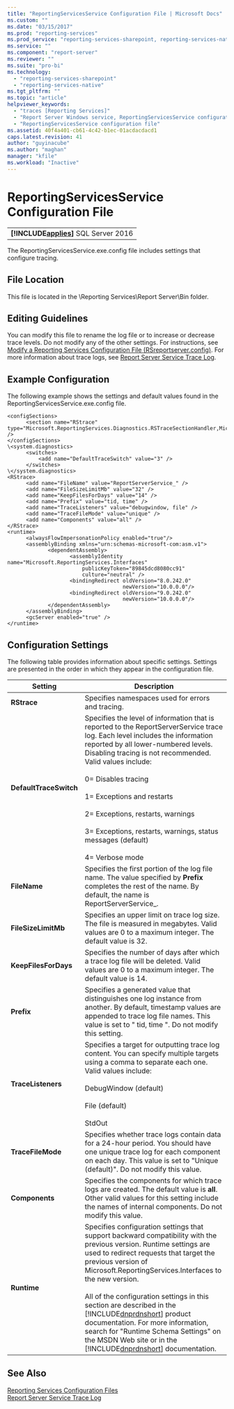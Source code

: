 ```yaml
---
title: "ReportingServicesService Configuration File | Microsoft Docs"
ms.custom: ""
ms.date: "03/15/2017"
ms.prod: "reporting-services"
ms.prod_service: "reporting-services-sharepoint, reporting-services-native"
ms.service: ""
ms.component: "report-server"
ms.reviewer: ""
ms.suite: "pro-bi"
ms.technology: 
  - "reporting-services-sharepoint"
  - "reporting-services-native"
ms.tgt_pltfrm: ""
ms.topic: "article"
helpviewer_keywords: 
  - "traces [Reporting Services]"
  - "Report Server Windows service, ReportingServicesService configuration file"
  - "ReportingServicesService configuration file"
ms.assetid: 40f4a401-cb61-4c42-b1ec-01acdacdacd1
caps.latest.revision: 41
author: "guyinacube"
ms.author: "maghan"
manager: "kfile"
ms.workload: "Inactive"
---
```

# ReportingServicesService Configuration File
 ||  
|-|  
|**[!INCLUDE[applies](../../includes/applies-md.md)]**  SQL Server 2016|
  
The ReportingServicesService.exe.config file includes settings that configure tracing.  
  
## File Location  
 This file is located in the \Reporting Services\Report Server\Bin folder.  
  
## Editing Guidelines  
 You can modify this file to rename the log file or to increase or decrease trace levels. Do not modify any of the other settings. For instructions, see [Modify a Reporting Services Configuration File &#40;RSreportserver.config&#41;](../../reporting-services/report-server/modify-a-reporting-services-configuration-file-rsreportserver-config.md). For more information about trace logs, see [Report Server Service Trace Log](../../reporting-services/report-server/report-server-service-trace-log.md).  
  
## Example Configuration  
 The following example shows the settings and default values found in the ReportingServicesService.exe.config file.  
  
```  
<configSections>  
      <section name="RStrace" type="Microsoft.ReportingServices.Diagnostics.RSTraceSectionHandler,Microsoft.ReportingServices.Diagnostics" />  
</configSections>  
\<system.diagnostics>  
      <switches>  
          <add name="DefaultTraceSwitch" value="3" />  
      </switches>  
\</system.diagnostics>  
<RStrace>  
      <add name="FileName" value="ReportServerService_" />  
      <add name="FileSizeLimitMb" value="32" />  
      <add name="KeepFilesForDays" value="14" />  
      <add name="Prefix" value="tid, time" />  
      <add name="TraceListeners" value="debugwindow, file" />  
      <add name="TraceFileMode" value="unique" />  
      <add name="Components" value="all" />  
</RStrace>  
<runtime>  
      <alwaysFlowImpersonationPolicy enabled="true"/>  
      <assemblyBinding xmlns="urn:schemas-microsoft-com:asm.v1">  
             <dependentAssembly>  
                    <assemblyIdentity name="Microsoft.ReportingServices.Interfaces"  
                        publicKeyToken="89845dcd8080cc91"  
                        culture="neutral" />  
                    <bindingRedirect oldVersion="8.0.242.0"  
                                     newVersion="10.0.0.0"/>  
                    <bindingRedirect oldVersion="9.0.242.0"  
                                     newVersion="10.0.0.0"/>  
             </dependentAssembly>  
      </assemblyBinding>  
      <gcServer enabled="true" />  
</runtime>  
```  
  
## Configuration Settings  
 The following table provides information about specific settings. Settings are presented in the order in which they appear in the configuration file.  
  
|Setting|Description|  
|-------------|-----------------|  
|**RStrace**|Specifies namespaces used for errors and tracing.|  
|**DefaultTraceSwitch**|Specifies the level of information that is reported to the ReportServerService trace log. Each level includes the information reported by all lower-numbered levels. Disabling tracing is not recommended. Valid values include:<br /><br /> 0= Disables tracing<br /><br /> 1= Exceptions and restarts<br /><br /> 2= Exceptions, restarts, warnings<br /><br /> 3= Exceptions, restarts, warnings, status messages (default)<br /><br /> 4= Verbose mode|  
|**FileName**|Specifies the first portion of the log file name. The value specified by **Prefix** completes the rest of the name. By default, the name is ReportServerService_.|  
|**FileSizeLimitMb**|Specifies an upper limit on trace log size. The file is measured in megabytes. Valid values are 0 to a maximum integer. The default value is 32.|  
|**KeepFilesForDays**|Specifies the number of days after which a trace log file will be deleted. Valid values are 0 to a maximum integer. The default value is 14.|  
|**Prefix**|Specifies a generated value that distinguishes one log instance from another. By default, timestamp values are appended to trace log file names. This value is set to " tid, time ". Do not modify this setting.|  
|**TraceListeners**|Specifies a target for outputting trace log content. You can specify multiple targets using a comma to separate each one. Valid values include:<br /><br /> DebugWindow (default)<br /><br /> File (default)<br /><br /> StdOut|  
|**TraceFileMode**|Specifies whether trace logs contain data for a 24-hour period. You should have one unique trace log for each component on each day. This value is set to "Unique (default)". Do not modify this value.|  
|**Components**|Specifies the components for which trace logs are created. The default value is **all**. Other valid values for this setting include the names of internal components. Do not modify this value.|  
|**Runtime**|Specifies configuration settings that support backward compatibility with the previous version. Runtime settings are used to redirect requests that target the previous version of Microsoft.ReportingServices.Interfaces to the new version.<br /><br /> All of the configuration settings in this section are described in the [!INCLUDE[dnprdnshort](../../includes/dnprdnshort-md.md)] product documentation. For more information, search for "Runtime Schema Settings" on the MSDN Web site or in the [!INCLUDE[dnprdnshort](../../includes/dnprdnshort-md.md)] documentation.|  
  
## See Also  
 [Reporting Services Configuration Files](../../reporting-services/report-server/reporting-services-configuration-files.md)   
 [Report Server Service Trace Log](../../reporting-services/report-server/report-server-service-trace-log.md)  
  
  
